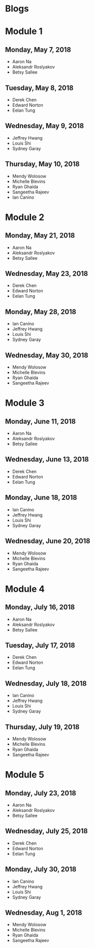 # Blogs

# Module 1

## Monday, May 7, 2018

* Aaron Na
* Aleksandr Roslyakov
* Betsy Sallee

## Tuesday, May 8, 2018

* Derek Chen
* Edward Norton
* Eelan Tung

## Wednesday, May 9, 2018

* Jeffrey Hwang
* Louis Shi
* Sydney Garay

## Thursday, May 10, 2018

* Mendy Wolosow
* Michelle Blevins
* Ryan Ghaida
* Sangeetha Rajeev
* Ian Canino


# Module 2

## Monday, May 21, 2018

* Aaron Na
* Aleksandr Roslyakov
* Betsy Sallee

## Wednesday, May 23, 2018

* Derek Chen
* Edward Norton
* Eelan Tung

## Monday, May 28, 2018

* Ian Canino
* Jeffrey Hwang
* Louis Shi
* Sydney Garay

## Wednesday, May 30, 2018

* Mendy Wolosow
* Michelle Blevins
* Ryan Ghaida
* Sangeetha Rajeev


# Module 3

## Monday, June 11, 2018

* Aaron Na
* Aleksandr Roslyakov
* Betsy Sallee

## Wednesday, June 13, 2018

* Derek Chen
* Edward Norton
* Eelan Tung

## Monday, June 18, 2018

* Ian Canino
* Jeffrey Hwang
* Louis Shi
* Sydney Garay

## Wednesday, June 20, 2018

* Mendy Wolosow
* Michelle Blevins
* Ryan Ghaida
* Sangeetha Rajeev


# Module 4

## Monday, July 16, 2018

* Aaron Na
* Aleksandr Roslyakov
* Betsy Sallee

## Tuesday, July 17, 2018

* Derek Chen
* Edward Norton
* Eelan Tung

## Wednesday, July 18, 2018

* Ian Canino
* Jeffrey Hwang
* Louis Shi
* Sydney Garay

## Thursday, July 19, 2018

* Mendy Wolosow
* Michelle Blevins
* Ryan Ghaida
* Sangeetha Rajeev


# Module 5

## Monday, July 23, 2018

* Aaron Na
* Aleksandr Roslyakov
* Betsy Sallee

## Wednesday, July 25, 2018

* Derek Chen
* Edward Norton
* Eelan Tung

## Monday, July 30, 2018

* Ian Canino
* Jeffrey Hwang
* Louis Shi
* Sydney Garay

## Wednesday, Aug 1, 2018

* Mendy Wolosow
* Michelle Blevins
* Ryan Ghaida
* Sangeetha Rajeev
